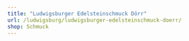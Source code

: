 ```yaml
---
title: "Ludwigsburger Edelsteinschmuck Dörr"
url: /ludwigsburg/ludwigsburger-edelsteinschmuck-doerr/
shop: Schmuck
---
```

